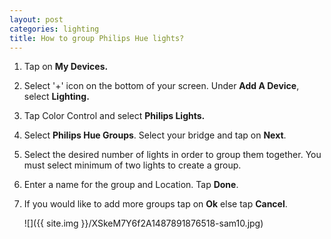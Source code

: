 ```yaml
---
layout: post
categories: lighting
title: How to group Philips Hue lights?
---
```


1. Tap on **My Devices.**

2. Select '+' icon on the bottom of your screen. Under **Add A Device**, select **Lighting.**

3. Tap Color Control and select **Philips Lights.**

4. Select **Philips Hue Groups**. Select your bridge and tap on **Next**.

5. Select the desired number of lights in order to group them together. You must select minimum of two lights to create a group.

6. Enter a name for the group and Location. Tap **Done**.

7. If you would like to add more groups tap on **Ok** else tap **Cancel**.

    ![]({{ site.img }}/XSkeM7Y6f2A1487891876518-sam10.jpg)